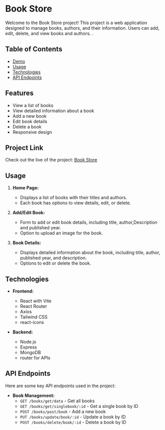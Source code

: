 
# Book Store

Welcome to the Book Store project! This project is a web application designed to manage books, authors, and their information. Users can add, edit, delete, and view books and authors. .

## Table of Contents

- [Demo](#demo)
- [Usage](#usage)
- [Technologies](#technologies)
- [API Endpoints](#api-endpoints)

## Features

- View a list of books
- View detailed information about a book
- Add a new book
- Edit book details
- Delete a book
- Responsive design

## Project Link

Check out the live  of the project: [Book Store](https://bookstore-git-main-lavarajus-projects.vercel.app/)


## Usage

1. **Home Page:**
   - Displays a list of books with their titles and authors.
   - Each book has options to view details, edit, or delete.

2. **Add/Edit Book:**
   - Form to add or edit book details, including title, author,Description and published year.
   - Option to upload an image for the book.

3. **Book Details:**
   - Displays detailed information about the book, including title, author, published year, and description.
   - Options to edit or delete the book.


## Technologies

- **Frontend:**
  - React with Vite
  - React Router
  - Axios
  - Tailwind CSS
  - react-icons

- **Backend:**
  - Node.js
  - Express
  - MongoDB
  - router for APIs

## API Endpoints

Here are some key API endpoints used in the project:

- **Book Management:**
  - `GET /books/get/data` - Get all books
  - `GET /books/get/singlebook/:id` - Get a single book by ID
  - `POST /books/post/book` - Add a new book
  - `PUT /books/update/book/:id` - Update a book by ID
  - `POST /books/delete/book/:id` - Delete a book by ID
